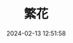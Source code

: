 ---
title: "繁花"
date: "2024-02-13 12:51:58"
rating: 5.0
status: "看过"
review: "一切都终将过去，而那过去了的，都会成为美好的回忆。"
url: "https://movie.douban.com/subject/34874646/"
type: "movie"
year: 2024
isPublic: true
cover: "https://cdn.sa.net/2025/02/10/chJ8QUIpOWr1Yd7.webp"
---